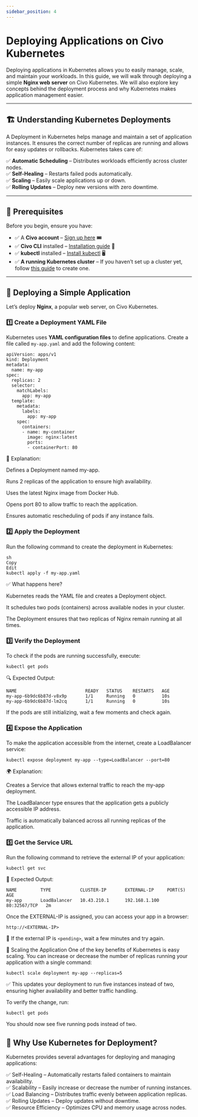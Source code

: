 ```yaml
---
sidebar_position: 4
---
```


# Deploying Applications on Civo Kubernetes

Deploying applications in Kubernetes allows you to easily manage, scale, and maintain your workloads. In this guide, we will walk through deploying a simple **Nginx web server** on Civo Kubernetes. We will also explore key concepts behind the deployment process and why Kubernetes makes application management easier.

---

## 🏗️ Understanding Kubernetes Deployments  

A Deployment in Kubernetes helps manage and maintain a set of application instances. It ensures the correct number of replicas are running and allows for easy updates or rollbacks. Kubernetes takes care of:  

✅ **Automatic Scheduling** – Distributes workloads efficiently across cluster nodes.  
✅ **Self-Healing** – Restarts failed pods automatically.  
✅ **Scaling** – Easily scale applications up or down.  
✅ **Rolling Updates** – Deploy new versions with zero downtime.  

---

## 📌 Prerequisites  

Before you begin, ensure you have:  

- ✅ A **Civo account** – [Sign up here](https://www.civo.com/) 🎟️  
- ✅ **Civo CLI** installed – [Installation guide](https://www.civo.com/docs) 🔧  
- ✅ **kubectl** installed – [Install kubectl](https://kubernetes.io/docs/tasks/tools/) 🖥️  
- ✅ **A running Kubernetes cluster** – If you haven’t set up a cluster yet, follow [this guide](#) to create one.  

---

## 🚀 Deploying a Simple Application  

Let’s deploy **Nginx**, a popular web server, on Civo Kubernetes.  

### 1️⃣ Create a Deployment YAML File  

Kubernetes uses **YAML configuration files** to define applications. Create a file called `my-app.yaml` and add the following content:  

```
apiVersion: apps/v1
kind: Deployment
metadata:
  name: my-app
spec:
  replicas: 2
  selector:
    matchLabels:
      app: my-app
  template:
    metadata:
      labels:
        app: my-app
    spec:
      containers:
      - name: my-container
        image: nginx:latest
        ports:
        - containerPort: 80
```

📌 Explanation:

Defines a Deployment named my-app.

Runs 2 replicas of the application to ensure high availability.

Uses the latest Nginx image from Docker Hub.

Opens port 80 to allow traffic to reach the application.

Ensures automatic rescheduling of pods if any instance fails.



### 2️⃣ Apply the Deployment
Run the following command to create the deployment in Kubernetes:
```
sh
Copy
Edit
kubectl apply -f my-app.yaml
```
✅ What happens here?

Kubernetes reads the YAML file and creates a Deployment object.

It schedules two pods (containers) across available nodes in your cluster.

The Deployment ensures that two replicas of Nginx remain running at all times.

### 3️⃣ Verify the Deployment
To check if the pods are running successfully, execute:
```
kubectl get pods
```
🔍 Expected Output:
```
NAME                          READY   STATUS    RESTARTS   AGE
my-app-6b9dc6b87d-v8x9p       1/1     Running   0          10s
my-app-6b9dc6b87d-lm2cq       1/1     Running   0          10s
```
If the pods are still initializing, wait a few moments and check again.

### 4️⃣ Expose the Application
To make the application accessible from the internet, create a LoadBalancer service:
```
kubectl expose deployment my-app --type=LoadBalancer --port=80
```
🌍 Explanation:

Creates a Service that allows external traffic to reach the my-app deployment.

The LoadBalancer type ensures that the application gets a publicly accessible IP address.

Traffic is automatically balanced across all running replicas of the application.

### 5️⃣ Get the Service URL
Run the following command to retrieve the external IP of your application:

```
kubectl get svc
```
🔎 Expected Output:

```
NAME         TYPE           CLUSTER-IP       EXTERNAL-IP     PORT(S)        AGE
my-app       LoadBalancer   10.43.210.1      192.168.1.100   80:32567/TCP   2m
```
Once the EXTERNAL-IP is assigned, you can access your app in a browser:

```
http://<EXTERNAL-IP>
```
📌 If the external IP is ```<pending>```, wait a few minutes and try again.

🔄 Scaling the Application
One of the key benefits of Kubernetes is easy scaling. You can increase or decrease the number of replicas running your application with a single command:

```
kubectl scale deployment my-app --replicas=5
```
✅ This updates your deployment to run five instances instead of two, ensuring higher availability and better traffic handling.

To verify the change, run:

```
kubectl get pods
```
You should now see five running pods instead of two.

## 🎯 Why Use Kubernetes for Deployment?
Kubernetes provides several advantages for deploying and managing applications:

✅ Self-Healing – Automatically restarts failed containers to maintain availability. \
✅ Scalability – Easily increase or decrease the number of running instances. \
✅ Load Balancing – Distributes traffic evenly between application replicas. \
✅ Rolling Updates – Deploy updates without downtime. \
✅ Resource Efficiency – Optimizes CPU and memory usage across nodes. 

